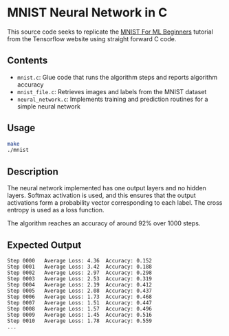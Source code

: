 # MNIST Neural Network in C

This source code seeks to replicate the [MNIST For ML Beginners](https://www.tensorflow.org/versions/r1.1/get_started/mnist/beginners) tutorial from the Tensorflow website using straight forward C code.

## Contents

- `mnist.c`: Glue code that runs the algorithm steps and reports algorithm accuracy
- `mnist_file.c`: Retrieves images and labels from the MNIST dataset
- `neural_network.c`: Implements training and prediction routines for a simple neural network

## Usage

```sh
make
./mnist
```

## Description

The neural network implemented has one output layers and no hidden layers. Softmax activation is used, and this ensures that the output activations form a probability vector corresponding to each label. The cross entropy is used as a loss function.

The algorithm reaches an accuracy of around 92% over 1000 steps.

## Expected Output

```
Step 0000	Average Loss: 4.36	Accuracy: 0.152
Step 0001	Average Loss: 3.42	Accuracy: 0.188
Step 0002	Average Loss: 2.97	Accuracy: 0.298
Step 0003	Average Loss: 2.53	Accuracy: 0.319
Step 0004	Average Loss: 2.19	Accuracy: 0.412
Step 0005	Average Loss: 2.08	Accuracy: 0.437
Step 0006	Average Loss: 1.73	Accuracy: 0.468
Step 0007	Average Loss: 1.51	Accuracy: 0.447
Step 0008	Average Loss: 1.57	Accuracy: 0.496
Step 0009	Average Loss: 1.45	Accuracy: 0.516
Step 0010	Average Loss: 1.78	Accuracy: 0.559
...
```
